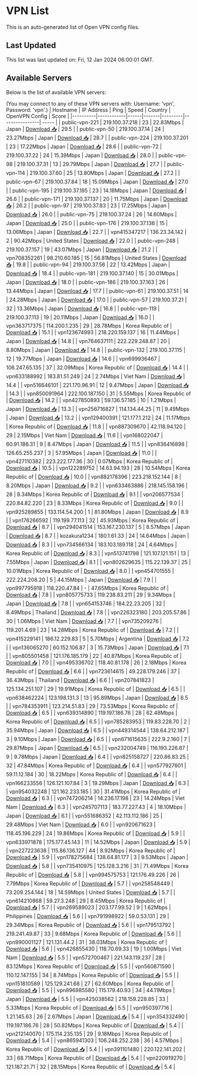 # VPN List

This is an auto-generated list of Open VPN config files.

## Last Updated

This list was last updated on: Fri, 12 Jan 2024 06:00:01 GMT.

## Available Servers

Below is the list of available VPN servers:

(You may connect to any of these VPN servers with: Username: 'vpn', Password: 'vpn'.)
| Hostname | IP Address | Ping | Speed | Country | OpenVPN Config | Score |
|----------|------------|------|-------|---------|----------------| ----- |
| public-vpn-221 | 219.100.37.218 | 23 | 22.83Mbps | Japan | [Download 📥](./configs/server_0_JP.ovpn) | 29.5 |
| public-vpn-50 | 219.100.37.14 | 24 | 23.27Mbps | Japan | [Download 📥](./configs/server_1_JP.ovpn) | 28.7 |
| public-vpn-224 | 219.100.37.201 | 23 | 17.22Mbps | Japan | [Download 📥](./configs/server_2_JP.ovpn) | 28.6 |
| public-vpn-72 | 219.100.37.22 | 24 | 15.39Mbps | Japan | [Download 📥](./configs/server_3_JP.ovpn) | 28.0 |
| public-vpn-98 | 219.100.37.31 | 13 | 29.79Mbps | Japan | [Download 📥](./configs/server_4_JP.ovpn) | 27.7 |
| public-vpn-114 | 219.100.37.60 | 25 | 13.80Mbps | Japan | [Download 📥](./configs/server_5_JP.ovpn) | 27.2 |
| public-vpn-67 | 219.100.37.84 | 18 | 15.09Mbps | Japan | [Download 📥](./configs/server_6_JP.ovpn) | 27.0 |
| public-vpn-195 | 219.100.37.195 | 23 | 14.18Mbps | Japan | [Download 📥](./configs/server_7_JP.ovpn) | 26.6 |
| public-vpn-171 | 219.100.37.137 | 20 | 11.75Mbps | Japan | [Download 📥](./configs/server_8_JP.ovpn) | 26.2 |
| public-vpn-97 | 219.100.37.83 | 23 | 17.25Mbps | Japan | [Download 📥](./configs/server_9_JP.ovpn) | 26.0 |
| public-vpn-75 | 219.100.37.24 | 26 | 14.60Mbps | Japan | [Download 📥](./configs/server_10_JP.ovpn) | 25.0 |
| public-vpn-176 | 219.100.37.136 | 15 | 13.06Mbps | Japan | [Download 📥](./configs/server_11_JP.ovpn) | 22.7 |
| vpn415347217 | 136.23.34.142 | 2 | 90.42Mbps | United States | [Download 📥](./configs/server_12_US.ovpn) | 22.0 |
| public-vpn-248 | 219.100.37.157 | 19 | 43.07Mbps | Japan | [Download 📥](./configs/server_13_JP.ovpn) | 21.2 |
| vpn708352261 | 98.210.60.185 | 15 | 56.81Mbps | United States | [Download 📥](./configs/server_14_US.ovpn) | 19.8 |
| public-vpn-94 | 219.100.37.56 | 22 | 13.42Mbps | Japan | [Download 📥](./configs/server_15_JP.ovpn) | 18.4 |
| public-vpn-181 | 219.100.37.140 | 15 | 30.01Mbps | Japan | [Download 📥](./configs/server_16_JP.ovpn) | 18.0 |
| public-vpn-186 | 219.100.37.163 | 26 | 13.44Mbps | Japan | [Download 📥](./configs/server_17_JP.ovpn) | 17.7 |
| public-vpn-61 | 219.100.37.51 | 14 | 24.28Mbps | Japan | [Download 📥](./configs/server_18_JP.ovpn) | 17.0 |
| public-vpn-57 | 219.100.37.21 | 32 | 13.36Mbps | Japan | [Download 📥](./configs/server_19_JP.ovpn) | 16.8 |
| public-vpn-119 | 219.100.37.113 | 19 | 20.11Mbps | Japan | [Download 📥](./configs/server_20_JP.ovpn) | 16.0 |
| vpn363717375 | 114.200.1.235 | 29 | 28.78Mbps | Korea Republic of | [Download 📥](./configs/server_21_KR.ovpn) | 15.1 |
| vpn123674993 | 218.220.159.137 | 16 | 11.44Mbps | Japan | [Download 📥](./configs/server_22_JP.ovpn) | 14.8 |
| vpn764637111 | 222.229.248.87 | 20 | 8.80Mbps | Japan | [Download 📥](./configs/server_23_JP.ovpn) | 14.8 |
| public-vpn-132 | 219.100.37.115 | 12 | 19.77Mbps | Japan | [Download 📥](./configs/server_24_JP.ovpn) | 14.6 |
| vpn699936467 | 106.247.65.135 | 37 | 32.09Mbps | Korea Republic of | [Download 📥](./configs/server_25_KR.ovpn) | 14.4 |
| vpn633188992 | 183.81.51.249 | 24 | 2.74Mbps | Viet Nam | [Download 📥](./configs/server_26_VN.ovpn) | 14.4 |
| vpn516646101 | 221.170.96.91 | 12 | 9.47Mbps | Japan | [Download 📥](./configs/server_27_JP.ovpn) | 14.3 |
| vpn850091964 | 222.100.187.150 | 31 | 5.55Mbps | Korea Republic of | [Download 📥](./configs/server_28_KR.ovpn) | 14.2 |
| vpn427850893 | 59.136.57.185 | 10 | 1.21Mbps | Japan | [Download 📥](./configs/server_29_JP.ovpn) | 13.3 |
| vpn256716827 | 114.134.44.25 | 11 | 9.49Mbps | Japan | [Download 📥](./configs/server_30_JP.ovpn) | 13.2 |
| vpn129400391 | 121.177.1.212 | 24 | 11.17Mbps | Korea Republic of | [Download 📥](./configs/server_31_KR.ovpn) | 11.8 |
| vpn887309670 | 42.118.94.120 | 29 | 2.15Mbps | Viet Nam | [Download 📥](./configs/server_32_VN.ovpn) | 11.6 |
| vpn168022047 | 60.91.186.31 | 9 | 8.47Mbps | Japan | [Download 📥](./configs/server_33_JP.ovpn) | 11.5 |
| vpn836416898 | 126.65.255.237 | 3 | 57.95Mbps | Japan | [Download 📥](./configs/server_34_JP.ovpn) | 11.0 |
| vpn427110382 | 223.222.177.36 | 30 | 0.07Mbps | Korea Republic of | [Download 📥](./configs/server_35_KR.ovpn) | 10.5 |
| vpn122289752 | 14.63.94.193 | 28 | 10.54Mbps | Korea Republic of | [Download 📥](./configs/server_36_KR.ovpn) | 10.0 |
| vpn882178396 | 223.218.152.144 | 8 | 8.20Mbps | Japan | [Download 📥](./configs/server_37_JP.ovpn) | 9.2 |
| vpn633463886 | 218.145.158.196 | 28 | 8.34Mbps | Korea Republic of | [Download 📥](./configs/server_38_KR.ovpn) | 9.1 |
| vpn206577534 | 220.84.82.220 | 23 | 8.33Mbps | Korea Republic of | [Download 📥](./configs/server_39_KR.ovpn) | 9.0 |
| vpn925289855 | 133.114.54.200 | 1 | 81.80Mbps | Japan | [Download 📥](./configs/server_40_JP.ovpn) | 8.9 |
| vpn176266592 | 119.199.77.113 | 32 | 45.93Mbps | Korea Republic of | [Download 📥](./configs/server_41_KR.ovpn) | 8.7 |
| vpn294041514 | 153.167.230.137 | 5 | 8.57Mbps | Japan | [Download 📥](./configs/server_42_JP.ovpn) | 8.7 |
| kozakura1234 | 180.1.61.33 | 24 | 14.64Mbps | Japan | [Download 📥](./configs/server_43_JP.ovpn) | 8.3 |
| vpn734566134 | 183.103.189.118 | 24 | 4.64Mbps | Korea Republic of | [Download 📥](./configs/server_44_KR.ovpn) | 8.3 |
| vpn513741798 | 121.107.121.151 | 13 | 7.55Mbps | Japan | [Download 📥](./configs/server_45_JP.ovpn) | 8.1 |
| vpn802629635 | 115.22.139.37 | 25 | 10.01Mbps | Korea Republic of | [Download 📥](./configs/server_46_KR.ovpn) | 8.0 |
| vpn454701555 | 222.224.208.20 | 5 | 44.15Mbps | Japan | [Download 📥](./configs/server_47_JP.ovpn) | 7.9 |
| vpn997795918 | 118.220.47.84 | - | 47.65Mbps | Korea Republic of | [Download 📥](./configs/server_48_KR.ovpn) | 7.8 |
| vpn805775733 | 119.238.83.211 | 29 | 9.34Mbps | Japan | [Download 📥](./configs/server_49_JP.ovpn) | 7.8 |
| vpn654153746 | 184.22.23.205 | 32 | 8.49Mbps | Thailand | [Download 📥](./configs/server_50_TH.ovpn) | 7.8 |
| vpn226323180 | 203.205.57.86 | 30 | 1.06Mbps | Viet Nam | [Download 📥](./configs/server_51_VN.ovpn) | 7.7 |
| vpn735209276 | 119.201.4.69 | 23 | 14.28Mbps | Korea Republic of | [Download 📥](./configs/server_52_KR.ovpn) | 7.2 |
| vpn415229141 | 186.12.229.83 | 5 | 5.70Mbps | Argentina | [Download 📥](./configs/server_53_AR.ovpn) | 7.2 |
| vpn136065270 | 60.152.106.87 | 3 | 15.73Mbps | Japan | [Download 📥](./configs/server_54_JP.ovpn) | 7.1 |
| vpn805501458 | 121.176.185.179 | 22 | 40.87Mbps | Korea Republic of | [Download 📥](./configs/server_55_KR.ovpn) | 7.0 |
| vpn495336702 | 118.40.81.178 | 26 | 2.18Mbps | Korea Republic of | [Download 📥](./configs/server_56_KR.ovpn) | 6.6 |
| vpn723614615 | 49.228.179.246 | 37 | 36.43Mbps | Thailand | [Download 📥](./configs/server_57_TH.ovpn) | 6.6 |
| vpn207841823 | 125.134.251.107 | 29 | 19.91Mbps | Korea Republic of | [Download 📥](./configs/server_58_KR.ovpn) | 6.5 |
| vpn638462224 | 123.198.131.3 | 13 | 95.89Mbps | Japan | [Download 📥](./configs/server_59_JP.ovpn) | 6.5 |
| vpn784353911 | 123.214.51.83 | 29 | 73.53Mbps | Korea Republic of | [Download 📥](./configs/server_60_KR.ovpn) | 6.5 |
| vpn639314890 | 119.197.186.76 | 28 | 62.48Mbps | Korea Republic of | [Download 📥](./configs/server_61_KR.ovpn) | 6.5 |
| vpn785283953 | 119.83.228.70 | 2 | 35.94Mbps | Japan | [Download 📥](./configs/server_62_JP.ovpn) | 6.5 |
| vpn449314544 | 138.64.212.187 | 3 | 9.10Mbps | Japan | [Download 📥](./configs/server_63_JP.ovpn) | 6.5 |
| vpn671615635 | 222.9.2.160 | 7 | 29.87Mbps | Japan | [Download 📥](./configs/server_64_JP.ovpn) | 6.5 |
| vpn232004749 | 116.193.226.87 | 9 | 9.78Mbps | Japan | [Download 📥](./configs/server_65_JP.ovpn) | 6.4 |
| vpn825158727 | 220.86.83.25 | 32 | 47.84Mbps | Korea Republic of | [Download 📥](./configs/server_66_KR.ovpn) | 6.4 |
| vpn577927601 | 59.11.12.184 | 30 | 18.22Mbps | Korea Republic of | [Download 📥](./configs/server_67_KR.ovpn) | 6.4 |
| vpn166233556 | 126.121.107.84 | 3 | 19.29Mbps | Japan | [Download 📥](./configs/server_68_JP.ovpn) | 6.3 |
| vpn954032248 | 121.162.233.185 | 30 | 31.41Mbps | Korea Republic of | [Download 📥](./configs/server_69_KR.ovpn) | 6.3 |
| vpn747206214 | 14.236.17.198 | 23 | 14.24Mbps | Viet Nam | [Download 📥](./configs/server_70_VN.ovpn) | 6.3 |
| vpn245707113 | 183.77.227.43 | 4 | 18.10Mbps | Japan | [Download 📥](./configs/server_71_JP.ovpn) | 6.1 |
| vpn551686352 | 42.113.112.186 | 25 | 29.48Mbps | Viet Nam | [Download 📥](./configs/server_72_VN.ovpn) | 6.0 |
| vpn920671623 | 118.45.196.229 | 24 | 19.86Mbps | Korea Republic of | [Download 📥](./configs/server_73_KR.ovpn) | 5.9 |
| vpn633971878 | 175.177.45.143 | 11 | 14.52Mbps | Japan | [Download 📥](./configs/server_74_JP.ovpn) | 5.9 |
| vpn227223638 | 115.86.136.127 | 44 | 8.92Mbps | Korea Republic of | [Download 📥](./configs/server_75_KR.ovpn) | 5.9 |
| vpn178275684 | 138.64.81.177 | 3 | 9.53Mbps | Japan | [Download 📥](./configs/server_76_JP.ovpn) | 5.8 |
| vpn735410975 | 125.128.3.216 | 31 | 71.49Mbps | Korea Republic of | [Download 📥](./configs/server_77_KR.ovpn) | 5.8 |
| vpn994575753 | 121.176.49.226 | 26 | 7.79Mbps | Korea Republic of | [Download 📥](./configs/server_78_KR.ovpn) | 5.7 |
| vpn258548449 | 73.209.254.144 | 18 | 14.59Mbps | United States | [Download 📥](./configs/server_79_US.ovpn) | 5.7 |
| vpn614210868 | 59.27.3.248 | 29 | 8.45Mbps | Korea Republic of | [Download 📥](./configs/server_80_KR.ovpn) | 5.7 |
| vpn269589023 | 203.177.99.52 | 9 | 1.62Mbps | Philippines | [Download 📥](./configs/server_81_PH.ovpn) | 5.6 |
| vpn791998922 | 59.0.53.131 | 29 | 29.34Mbps | Korea Republic of | [Download 📥](./configs/server_82_KR.ovpn) | 5.6 |
| vpn179513792 | 219.241.49.87 | 33 | 9.68Mbps | Korea Republic of | [Download 📥](./configs/server_83_KR.ovpn) | 5.6 |
| vpn990001127 | 121.131.44.2 | 31 | 38.03Mbps | Korea Republic of | [Download 📥](./configs/server_84_KR.ovpn) | 5.6 |
| vpn426855430 | 118.70.69.33 | 19 | 1.00Mbps | Viet Nam | [Download 📥](./configs/server_85_VN.ovpn) | 5.5 |
| vpn572700467 | 221.143.119.237 | 28 | 83.12Mbps | Korea Republic of | [Download 📥](./configs/server_86_KR.ovpn) | 5.5 |
| vpn560871590 | 110.12.147.155 | 34 | 8.74Mbps | Korea Republic of | [Download 📥](./configs/server_87_KR.ovpn) | 5.5 |
| vpn151810589 | 125.129.241.68 | 27 | 62.60Mbps | Korea Republic of | [Download 📥](./configs/server_88_KR.ovpn) | 5.5 |
| vpn896985580 | 115.179.40.93 | 34 | 44.11Mbps | Japan | [Download 📥](./configs/server_89_JP.ovpn) | 5.5 |
| vpn425038562 | 218.159.228.85 | 33 | 5.33Mbps | Korea Republic of | [Download 📥](./configs/server_90_KR.ovpn) | 5.5 |
| vpn950397716 | 1.21.145.63 | 26 | 2.67Mbps | Japan | [Download 📥](./configs/server_91_JP.ovpn) | 5.4 |
| vpn354332490 | 119.197.186.76 | 28 | 50.82Mbps | Korea Republic of | [Download 📥](./configs/server_92_KR.ovpn) | 5.4 |
| vpn212140070 | 175.114.235.135 | 29 | 9.18Mbps | Korea Republic of | [Download 📥](./configs/server_93_KR.ovpn) | 5.4 |
| vpn865941303 | 106.248.252.238 | 36 | 4.57Mbps | Korea Republic of | [Download 📥](./configs/server_94_KR.ovpn) | 5.4 |
| vpn391101480 | 220.122.141.202 | 33 | 68.71Mbps | Korea Republic of | [Download 📥](./configs/server_95_KR.ovpn) | 5.4 |
| vpn220919270 | 121.187.21.71 | 32 | 28.15Mbps | Korea Republic of | [Download 📥](./configs/server_96_KR.ovpn) | 5.4 |
